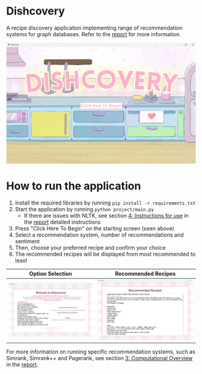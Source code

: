 # Dishcovery

A recipe discovery application implementing range of recommendation systems for graph databases. Refer to the [report](Project_2_Final_Report_CSC111.pdf) for more information.

![mainscreen](report/startscreen.png)

# How to run the application
1. Install the required libraries by running `pip install -r requirements.txt`
2. Start the application by running `python project/main.py`
   - If there are issues with NLTK, see section <ins>4: Instructions for use</ins> in the [report](Project_2_Final_Report_CSC111.pdf) detailed instructions
3. Press "Click Here To Begin" on the starting screen (seen above)
4. Select a recommendation system, number of recommendations and sentiment
5. Then, choose your preferred recipe and confirm your choice
6. The recommended recipes will be displayed from most recommended to least

Option Selection           |  Recommended Recipes
:-------------------------:|:-------------------------:
![](report/image.png)      |  ![](report/image2.png)

For more information on running specific recommendation systems, such as Simrank, Simrank++ and Pagerank, see section <ins>3: Computational Overview</ins> in the [report](Project_2_Final_Report_CSC111.pdf).
